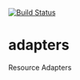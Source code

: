 [![Build Status](https://travis-ci.org/FITeagle/adapters.svg)](https://travis-ci.org/FITeagle/adapters)

adapters
========

Resource Adapters
